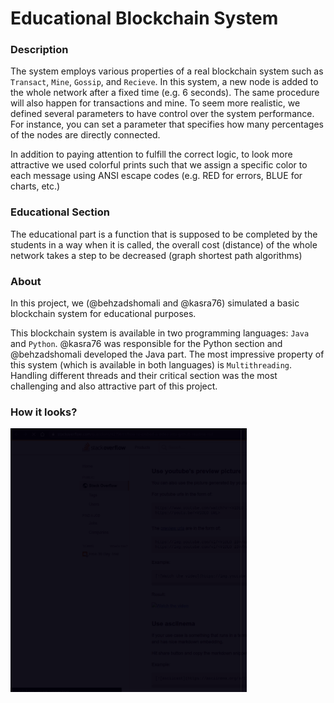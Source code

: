 # Educational Blockchain System

### Description
The system employs various properties of a real blockchain system such as `Transact`, `Mine`, `Gossip`, and `Recieve`. In this system, a new node is added to the whole network after a fixed time (e.g. 6 seconds). The same procedure will also happen for transactions and mine.
To seem more realistic, we defined several parameters to have control over the system performance. For instance, you can set a parameter that specifies how many percentages of the nodes are directly connected.

In addition to paying attention to fulfill the correct logic, to look more attractive we used colorful prints such that we assign a specific color to each message using ANSI escape codes (e.g. RED for errors, BLUE for charts, etc.)

### Educational Section
The educational part is a function that is supposed to be completed by the students in a way when it is called, the overall cost (distance) of the whole network takes a step to be decreased (graph shortest path algorithms)

### About
In this project, we (@behzadshomali and @kasra76) simulated a basic blockchain system for educational purposes.

This blockchain system is available in two programming languages: `Java` and `Python`.
@kasra76 was responsible for the Python section and @behzadshomali developed the Java part.
The most impressive property of this system (which is available in both languages) is `Multithreading`. Handling different threads and their critical section was the most challenging and also attractive part of this project.

### How it looks?
<img src="Demo.gif" width="75%">
